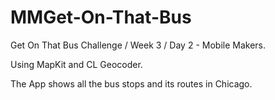 # MMGet-On-That-Bus
Get On That Bus Challenge / Week 3 / Day 2 - Mobile Makers.

Using MapKit and CL Geocoder.

The App shows all the bus stops and its routes in Chicago.
